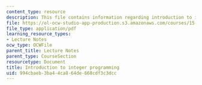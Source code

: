 ```yaml
---
content_type: resource
description: This file contains information regarding introduction to integer programming.
file: https://ol-ocw-studio-app-production.s3.amazonaws.com/courses/15-053-optimization-methods-in-management-science-spring-2013/994cbaeb3ba44ca864de668cdf3c3dcc_MIT15_053S13_lec10.pdf
file_type: application/pdf
learning_resource_types:
- Lecture Notes
ocw_type: OCWFile
parent_title: Lecture Notes
parent_type: CourseSection
resourcetype: Document
title: Introduction to integer programming
uid: 994cbaeb-3ba4-4ca8-64de-668cdf3c3dcc
---
```

